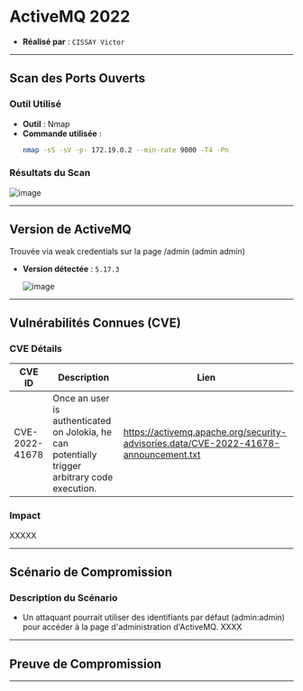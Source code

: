 # ActiveMQ 2022

- **Réalisé par** : `CISSAY Victor`

---

## Scan des Ports Ouverts

### Outil Utilisé
- **Outil** : Nmap
- **Commande utilisée** : 
  ```bash
  nmap -sS -sV -p- 172.19.0.2 --min-rate 9000 -T4 -Pn
  ```

### Résultats du Scan

![image](https://github.com/user-attachments/assets/de33dd29-7043-4162-9a1d-828ce5edb81e)

---

## Version de ActiveMQ

Trouvée via weak credentials sur la page /admin (admin admin)

- **Version détectée** : `5.17.3`

  ![image](https://github.com/user-attachments/assets/d6c672e0-17ec-44d7-9d3c-cf9e14ffbcaa)


---

## Vulnérabilités Connues (CVE)

### CVE Détails
| CVE ID          | Description                                                                                                                  | Lien                                                              |
|-----------------|------------------------------------------------------------------------------------------------------------------------------|-------------------------------------------------------------------|
| CVE-2022-41678   | Once an user is authenticated on Jolokia, he can potentially trigger arbitrary code execution.      | https://activemq.apache.org/security-advisories.data/CVE-2022-41678-announcement.txt |



### Impact
XXXXX

---

## Scénario de Compromission

### Description du Scénario
- Un attaquant pourrait utiliser des identifiants par défaut (admin:admin) pour accéder à la page d'administration d'ActiveMQ. XXXX

---

## Preuve de Compromission


---
